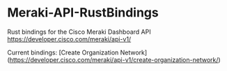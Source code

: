 # Meraki-API-RustBindings

Rust bindings for the Cisco Meraki Dashboard API
https://developer.cisco.com/meraki/api-v1/

Current bindings:
[Create Organization Network] (https://developer.cisco.com/meraki/api-v1/create-organization-network/)
